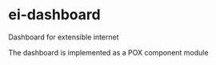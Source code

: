 # ei-dashboard
Dashboard for extensible internet

The dashboard is implemented as a POX component module
